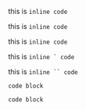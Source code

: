 this is `inline code`

this is ``inline code``

this is `` inline code ``

this is `` inline ` code ``

this is ``` inline `` code ```

    code block

    code block
